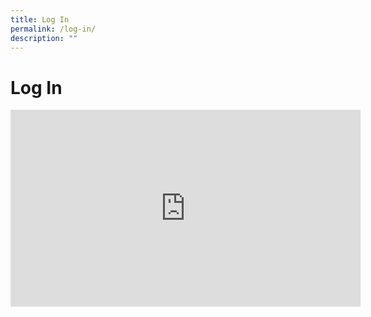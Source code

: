 ```yaml
---
title: Log In
permalink: /log-in/
description: ""
---
```

# Log In 

<iframe width="560" height="315" src="https://www.youtube.com/embed/d8OL6m0ZblA" 
title="YouTube video player" frameborder="0" allow="accelerometer; autoplay; clipboard-write; 
encrypted-media; gyroscope; picture-in-picture" allowfullscreen></iframe>